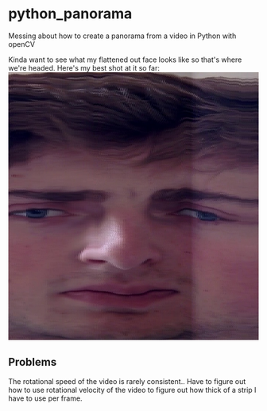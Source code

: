 # python_panorama
Messing about how to create a panorama from a video in Python with openCV

Kinda want to see what my flattened out face looks like so that's where we're headed.
Here's my best shot at it so far:
![Alt text](tests/face.jpg?raw=true "Faaaceeeee")

## Problems
The rotational speed of the video is rarely consistent.. Have to figure out how to use rotational velocity of the video to figure out how thick of a strip I have to use per frame.
